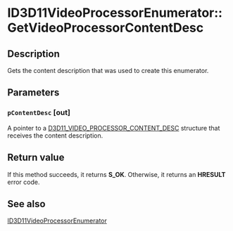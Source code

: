 # ID3D11VideoProcessorEnumerator::GetVideoProcessorContentDesc

## Description

Gets the content description that was used to create this enumerator.

## Parameters

### `pContentDesc` [out]

A pointer to a [D3D11_VIDEO_PROCESSOR_CONTENT_DESC](https://learn.microsoft.com/windows/desktop/api/d3d11/ns-d3d11-d3d11_video_processor_content_desc) structure that receives the content description.

## Return value

If this method succeeds, it returns **S_OK**. Otherwise, it returns an **HRESULT** error code.

## See also

[ID3D11VideoProcessorEnumerator](https://learn.microsoft.com/windows/desktop/api/d3d11/nn-d3d11-id3d11videoprocessorenumerator)
